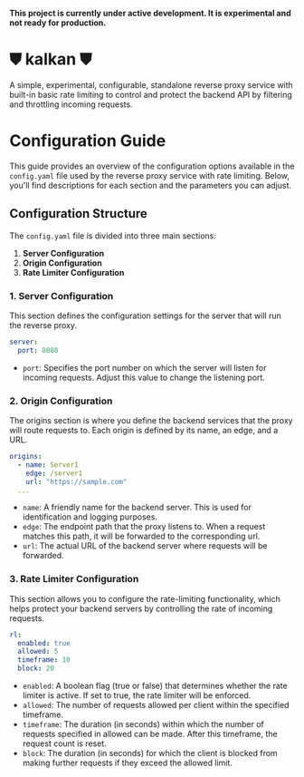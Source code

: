**This project is currently under active development. It is experimental and not ready for production.**

# ⛊ kalkan ⛊
A simple, experimental, configurable, standalone reverse proxy service with built-in basic rate limiting to control and protect the backend API by filtering and throttling incoming requests.

# Configuration Guide

This guide provides an overview of the configuration options available in the `config.yaml` file used by the reverse proxy service with rate limiting. Below, you'll find descriptions for each section and the parameters you can adjust.

## Configuration Structure

The `config.yaml` file is divided into three main sections:

1. **Server Configuration**
2. **Origin Configuration**
3. **Rate Limiter Configuration**

### 1. Server Configuration

This section defines the configuration settings for the server that will run the reverse proxy.

```yaml
server:
  port: 8080
```
- `port`: Specifies the port number on which the server will listen for incoming requests. Adjust this value to change the listening port.


### 2. Origin Configuration
The origins section is where you define the backend services that the proxy will route requests to. Each origin is defined by its name, an edge, and a URL.
```yaml
origins:
  - name: Server1
    edge: /server1
    url: "https://sample.com"
  ...
```
- `name`: A friendly name for the backend server. This is used for identification and logging purposes.
- `edge`: The endpoint path that the proxy listens to. When a request matches this path, it will be forwarded to the corresponding url.
- `url`: The actual URL of the backend server where requests will be forwarded.

### 3. Rate Limiter Configuration
This section allows you to configure the rate-limiting functionality, which helps protect your backend servers by controlling the rate of incoming requests.
```yaml
rl:
  enabled: true
  allowed: 5
  timeframe: 10
  block: 20
```
- `enabled`: A boolean flag (true or false) that determines whether the rate limiter is active. If set to true, the rate limiter will be enforced.
- `allowed`: The number of requests allowed per client within the specified timeframe.
- `timeframe`: The duration (in seconds) within which the number of requests specified in allowed can be made. After this timeframe, the request count is reset.
- `block`: The duration (in seconds) for which the client is blocked from making further requests if they exceed the allowed limit.